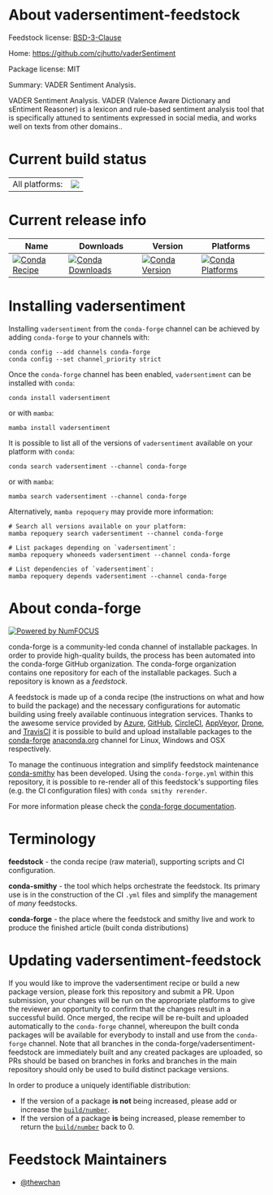 About vadersentiment-feedstock
==============================

Feedstock license: [BSD-3-Clause](https://github.com/conda-forge/vadersentiment-feedstock/blob/main/LICENSE.txt)

Home: https://github.com/cjhutto/vaderSentiment

Package license: MIT

Summary: VADER Sentiment Analysis.

VADER Sentiment Analysis. VADER (Valence Aware Dictionary and sEntiment Reasoner)
 is a lexicon and rule-based sentiment analysis tool that is specifically
 attuned to sentiments expressed in social media, and works well on texts
  from other domains..


Current build status
====================


<table><tr><td>All platforms:</td>
    <td>
      <a href="https://dev.azure.com/conda-forge/feedstock-builds/_build/latest?definitionId=12264&branchName=main">
        <img src="https://dev.azure.com/conda-forge/feedstock-builds/_apis/build/status/vadersentiment-feedstock?branchName=main">
      </a>
    </td>
  </tr>
</table>

Current release info
====================

| Name | Downloads | Version | Platforms |
| --- | --- | --- | --- |
| [![Conda Recipe](https://img.shields.io/badge/recipe-vadersentiment-green.svg)](https://anaconda.org/conda-forge/vadersentiment) | [![Conda Downloads](https://img.shields.io/conda/dn/conda-forge/vadersentiment.svg)](https://anaconda.org/conda-forge/vadersentiment) | [![Conda Version](https://img.shields.io/conda/vn/conda-forge/vadersentiment.svg)](https://anaconda.org/conda-forge/vadersentiment) | [![Conda Platforms](https://img.shields.io/conda/pn/conda-forge/vadersentiment.svg)](https://anaconda.org/conda-forge/vadersentiment) |

Installing vadersentiment
=========================

Installing `vadersentiment` from the `conda-forge` channel can be achieved by adding `conda-forge` to your channels with:

```
conda config --add channels conda-forge
conda config --set channel_priority strict
```

Once the `conda-forge` channel has been enabled, `vadersentiment` can be installed with `conda`:

```
conda install vadersentiment
```

or with `mamba`:

```
mamba install vadersentiment
```

It is possible to list all of the versions of `vadersentiment` available on your platform with `conda`:

```
conda search vadersentiment --channel conda-forge
```

or with `mamba`:

```
mamba search vadersentiment --channel conda-forge
```

Alternatively, `mamba repoquery` may provide more information:

```
# Search all versions available on your platform:
mamba repoquery search vadersentiment --channel conda-forge

# List packages depending on `vadersentiment`:
mamba repoquery whoneeds vadersentiment --channel conda-forge

# List dependencies of `vadersentiment`:
mamba repoquery depends vadersentiment --channel conda-forge
```


About conda-forge
=================

[![Powered by
NumFOCUS](https://img.shields.io/badge/powered%20by-NumFOCUS-orange.svg?style=flat&colorA=E1523D&colorB=007D8A)](https://numfocus.org)

conda-forge is a community-led conda channel of installable packages.
In order to provide high-quality builds, the process has been automated into the
conda-forge GitHub organization. The conda-forge organization contains one repository
for each of the installable packages. Such a repository is known as a *feedstock*.

A feedstock is made up of a conda recipe (the instructions on what and how to build
the package) and the necessary configurations for automatic building using freely
available continuous integration services. Thanks to the awesome service provided by
[Azure](https://azure.microsoft.com/en-us/services/devops/), [GitHub](https://github.com/),
[CircleCI](https://circleci.com/), [AppVeyor](https://www.appveyor.com/),
[Drone](https://cloud.drone.io/welcome), and [TravisCI](https://travis-ci.com/)
it is possible to build and upload installable packages to the
[conda-forge](https://anaconda.org/conda-forge) [anaconda.org](https://anaconda.org/)
channel for Linux, Windows and OSX respectively.

To manage the continuous integration and simplify feedstock maintenance
[conda-smithy](https://github.com/conda-forge/conda-smithy) has been developed.
Using the ``conda-forge.yml`` within this repository, it is possible to re-render all of
this feedstock's supporting files (e.g. the CI configuration files) with ``conda smithy rerender``.

For more information please check the [conda-forge documentation](https://conda-forge.org/docs/).

Terminology
===========

**feedstock** - the conda recipe (raw material), supporting scripts and CI configuration.

**conda-smithy** - the tool which helps orchestrate the feedstock.
                   Its primary use is in the construction of the CI ``.yml`` files
                   and simplify the management of *many* feedstocks.

**conda-forge** - the place where the feedstock and smithy live and work to
                  produce the finished article (built conda distributions)


Updating vadersentiment-feedstock
=================================

If you would like to improve the vadersentiment recipe or build a new
package version, please fork this repository and submit a PR. Upon submission,
your changes will be run on the appropriate platforms to give the reviewer an
opportunity to confirm that the changes result in a successful build. Once
merged, the recipe will be re-built and uploaded automatically to the
`conda-forge` channel, whereupon the built conda packages will be available for
everybody to install and use from the `conda-forge` channel.
Note that all branches in the conda-forge/vadersentiment-feedstock are
immediately built and any created packages are uploaded, so PRs should be based
on branches in forks and branches in the main repository should only be used to
build distinct package versions.

In order to produce a uniquely identifiable distribution:
 * If the version of a package **is not** being increased, please add or increase
   the [``build/number``](https://docs.conda.io/projects/conda-build/en/latest/resources/define-metadata.html#build-number-and-string).
 * If the version of a package **is** being increased, please remember to return
   the [``build/number``](https://docs.conda.io/projects/conda-build/en/latest/resources/define-metadata.html#build-number-and-string)
   back to 0.

Feedstock Maintainers
=====================

* [@thewchan](https://github.com/thewchan/)

